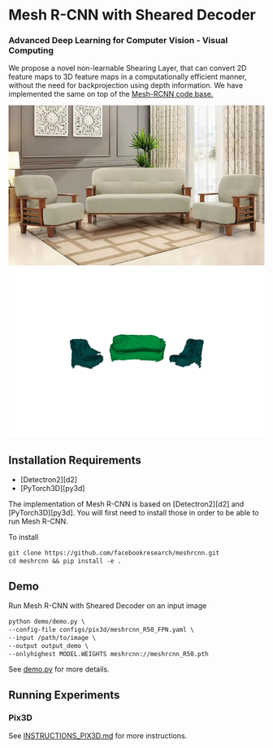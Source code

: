 # Mesh R-CNN with Sheared Decoder
### Advanced Deep Learning for Computer Vision - Visual Computing

We propose a novel non-learnable Shearing Layer, that can convert 2D feature maps to 3D feature maps in a computationally efficient manner, without the need for backprojection using depth information. We have implemented the same on top of the <a href="https://github.com/facebookresearch/meshrcnn" target="_blank">Mesh-RCNN code base.</a>


<img src="datasets/royaloak.jpg" alt="Unseen Image" title="Unseen Image">
<img src="generalization_shearing00.png" alt="Reconstructed Scene" title="Reconstructed Scene">



## Installation Requirements
- [Detectron2][d2]
- [PyTorch3D][py3d]

The implementation of Mesh R-CNN is based on [Detectron2][d2] and [PyTorch3D][py3d].
You will first need to install those in order to be able to run Mesh R-CNN.

To install
```
git clone https://github.com/facebookresearch/meshrcnn.git
cd meshrcnn && pip install -e .
```

## Demo

Run Mesh R-CNN with Sheared Decoder on an input image

```
python demo/demo.py \
--config-file configs/pix3d/meshrcnn_R50_FPN.yaml \
--input /path/to/image \
--output output_demo \
--onlyhighest MODEL.WEIGHTS meshrcnn://meshrcnn_R50.pth
```

See [demo.py](demo/demo.py) for more details.

## Running Experiments

### Pix3D
See [INSTRUCTIONS_PIX3D.md](INSTRUCTIONS_PIX3D.md) for more instructions.

